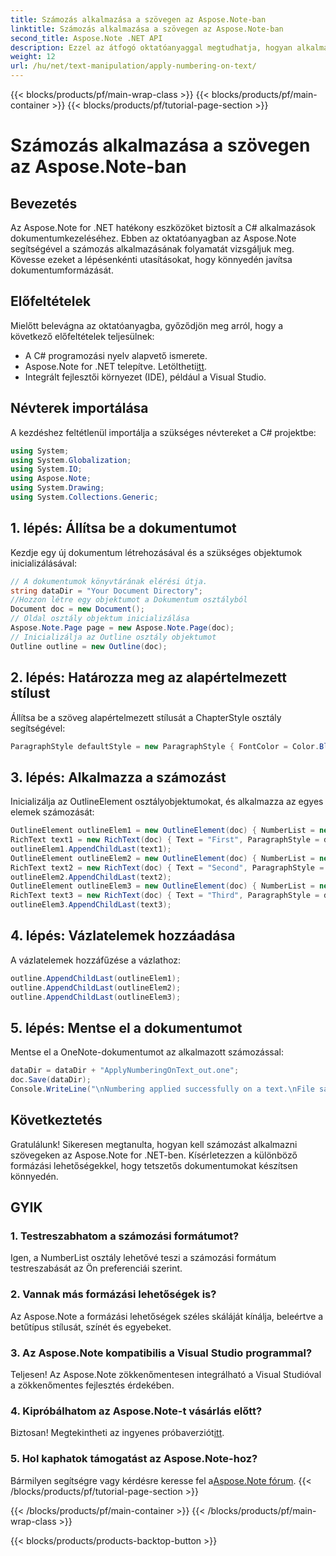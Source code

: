 ```yaml
---
title: Számozás alkalmazása a szövegen az Aspose.Note-ban
linktitle: Számozás alkalmazása a szövegen az Aspose.Note-ban
second_title: Aspose.Note .NET API
description: Ezzel az átfogó oktatóanyaggal megtudhatja, hogyan alkalmazhat szövegszámozást az Aspose.Note for .NET-ben. Fokozza a dokumentum formázását erőfeszítés nélkül.
weight: 12
url: /hu/net/text-manipulation/apply-numbering-on-text/
---
```


{{< blocks/products/pf/main-wrap-class >}}
{{< blocks/products/pf/main-container >}}
{{< blocks/products/pf/tutorial-page-section >}}

# Számozás alkalmazása a szövegen az Aspose.Note-ban

## Bevezetés
Az Aspose.Note for .NET hatékony eszközöket biztosít a C# alkalmazások dokumentumkezeléséhez. Ebben az oktatóanyagban az Aspose.Note segítségével a számozás alkalmazásának folyamatát vizsgáljuk meg. Kövesse ezeket a lépésenkénti utasításokat, hogy könnyedén javítsa dokumentumformázását.
## Előfeltételek
Mielőtt belevágna az oktatóanyagba, győződjön meg arról, hogy a következő előfeltételek teljesülnek:
- A C# programozási nyelv alapvető ismerete.
-  Aspose.Note for .NET telepítve. Letöltheti[itt](https://releases.aspose.com/note/net/).
- Integrált fejlesztői környezet (IDE), például a Visual Studio.
## Névterek importálása
A kezdéshez feltétlenül importálja a szükséges névtereket a C# projektbe:
```csharp
using System;
using System.Globalization;
using System.IO;
using Aspose.Note;
using System.Drawing;
using System.Collections.Generic;
```
## 1. lépés: Állítsa be a dokumentumot
Kezdje egy új dokumentum létrehozásával és a szükséges objektumok inicializálásával:
```csharp
// A dokumentumok könyvtárának elérési útja.
string dataDir = "Your Document Directory";
//Hozzon létre egy objektumot a Dokumentum osztályból
Document doc = new Document();
// Oldal osztály objektum inicializálása
Aspose.Note.Page page = new Aspose.Note.Page(doc);
// Inicializálja az Outline osztály objektumot
Outline outline = new Outline(doc);
```
## 2. lépés: Határozza meg az alapértelmezett stílust
Állítsa be a szöveg alapértelmezett stílusát a ChapterStyle osztály segítségével:
```csharp
ParagraphStyle defaultStyle = new ParagraphStyle { FontColor = Color.Black, FontName = "Arial", FontSize = 10 };
```
## 3. lépés: Alkalmazza a számozást
Inicializálja az OutlineElement osztályobjektumokat, és alkalmazza az egyes elemek számozását:
```csharp
OutlineElement outlineElem1 = new OutlineElement(doc) { NumberList = new NumberList("{0})", NumberFormat.DecimalNumbers, "Arial", 10) };
RichText text1 = new RichText(doc) { Text = "First", ParagraphStyle = defaultStyle };
outlineElem1.AppendChildLast(text1);
OutlineElement outlineElem2 = new OutlineElement(doc) { NumberList = new NumberList("{0})", NumberFormat.DecimalNumbers, "Arial", 10) };
RichText text2 = new RichText(doc) { Text = "Second", ParagraphStyle = defaultStyle };
outlineElem2.AppendChildLast(text2);
OutlineElement outlineElem3 = new OutlineElement(doc) { NumberList = new NumberList("{0})", NumberFormat.DecimalNumbers, "Arial", 10) };
RichText text3 = new RichText(doc) { Text = "Third", ParagraphStyle = defaultStyle };
outlineElem3.AppendChildLast(text3);
```
## 4. lépés: Vázlatelemek hozzáadása
A vázlatelemek hozzáfűzése a vázlathoz:
```csharp
outline.AppendChildLast(outlineElem1);
outline.AppendChildLast(outlineElem2);
outline.AppendChildLast(outlineElem3);
```
## 5. lépés: Mentse el a dokumentumot
Mentse el a OneNote-dokumentumot az alkalmazott számozással:
```csharp
dataDir = dataDir + "ApplyNumberingOnText_out.one"; 
doc.Save(dataDir);
Console.WriteLine("\nNumbering applied successfully on a text.\nFile saved at " + dataDir); 
```
## Következtetés
Gratulálunk! Sikeresen megtanulta, hogyan kell számozást alkalmazni szövegeken az Aspose.Note for .NET-ben. Kísérletezzen a különböző formázási lehetőségekkel, hogy tetszetős dokumentumokat készítsen könnyedén.
## GYIK
### 1. Testreszabhatom a számozási formátumot?
Igen, a NumberList osztály lehetővé teszi a számozási formátum testreszabását az Ön preferenciái szerint.
### 2. Vannak más formázási lehetőségek is?
Az Aspose.Note a formázási lehetőségek széles skáláját kínálja, beleértve a betűtípus stílusát, színét és egyebeket.
### 3. Az Aspose.Note kompatibilis a Visual Studio programmal?
Teljesen! Az Aspose.Note zökkenőmentesen integrálható a Visual Studióval a zökkenőmentes fejlesztés érdekében.
### 4. Kipróbálhatom az Aspose.Note-t vásárlás előtt?
 Biztosan! Megtekintheti az ingyenes próbaverziót[itt](https://releases.aspose.com/).
### 5. Hol kaphatok támogatást az Aspose.Note-hoz?
 Bármilyen segítségre vagy kérdésre keresse fel a[Aspose.Note fórum](https://forum.aspose.com/c/note/28).
{{< /blocks/products/pf/tutorial-page-section >}}

{{< /blocks/products/pf/main-container >}}
{{< /blocks/products/pf/main-wrap-class >}}

{{< blocks/products/products-backtop-button >}}
